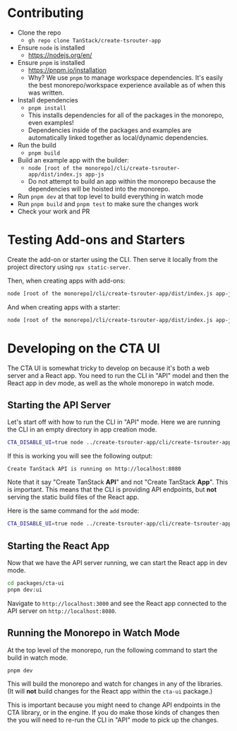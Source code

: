 # Contributing

- Clone the repo
  - `gh repo clone TanStack/create-tsrouter-app`
- Ensure `node` is installed
  - https://nodejs.org/en/
- Ensure `pnpm` is installed
  - https://pnpm.io/installation
  - Why? We use `pnpm` to manage workspace dependencies. It's easily the best monorepo/workspace experience available as of when this was written.
- Install dependencies
  - `pnpm install`
  - This installs dependencies for all of the packages in the monorepo, even examples!
  - Dependencies inside of the packages and examples are automatically linked together as local/dynamic dependencies.
- Run the build
  - `pnpm build`
- Build an example app with the builder:
  - `node [root of the monorepo]/cli/create-tsrouter-app/dist/index.js app-js`
  - Do not attempt to build an app within the monorepo because the dependencies will be hoisted into the monorepo.
- Run `pnpm dev` at that top level to build everything in watch mode
- Run `pnpm build` and `pnpm test` to make sure the changes work
- Check your work and PR

# Testing Add-ons and Starters

Create the add-on or starter using the CLI. Then serve it locally from the project directory using `npx static-server`.

Then, when creating apps with add-ons:

```bash
node [root of the monorepo]/cli/create-tsrouter-app/dist/index.js app-js --add-ons http://localhost:9080/add-on.json
```

And when creating apps with a starter:

```bash
node [root of the monorepo]/cli/create-tsrouter-app/dist/index.js app-js --starter http://localhost:9080/starter.json
```

# Developing on the CTA UI

The CTA UI is somewhat tricky to develop on because it's both a web server and a React app. You need to run the CLI in "API" model and then the React app in dev mode, as well as the whole monorepo in watch mode.

## Starting the API Server

Let's start off with how to run the CLI in "API" mode. Here we are running the CLI in an empty directory in app creation mode.

```bash
CTA_DISABLE_UI=true node ../create-tsrouter-app/cli/create-tsrouter-app/dist/index.js --ui
```

If this is working you will see the following output:

```
Create TanStack API is running on http://localhost:8080
```

Note that it say "Create TanStack **API**" and not "Create TanStack **App**". This is important. This means that the CLI is providing API endpoints, but **not** serving the static build files of the React app.

Here is the same command for the `add` mode:

```bash
CTA_DISABLE_UI=true node ../create-tsrouter-app/cli/create-tsrouter-app/dist/index.js add --ui
```

## Starting the React App

Now that we have the API server running, we can start the React app in dev mode.

```bash
cd packages/cta-ui
pnpm dev:ui
```

Navigate to `http://localhost:3000` and see the React app connected to the API server on `http://localhost:8080`.

## Running the Monorepo in Watch Mode

At the top level of the monorepo, run the following command to start the build in watch mode.

```bash
pnpm dev
```

This will build the monorepo and watch for changes in any of the libraries. (It will **not** build changes for the React app within the `cta-ui` package.)

This is important because you might need to change API endpoints in the CTA library, or in the engine. If you do make those kinds of changes then the you will need to re-run the CLI in "API" mode to pick up the changes.
